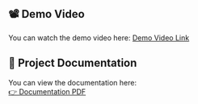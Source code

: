 ## 📽️ Demo Video
You can watch the demo video here: [Demo Video Link](https://drive.google.com/file/d/1DqqjM8ZMx_IKXm77DKXYnT9Uzxp-DlKZ/view?usp=drive_link)

## 📄 Project Documentation
You can view the documentation here:  
[👉 Documentation PDF](https://drive.google.com/file/d/1vAm-DXBrx4AFZhs59svu6fQn4uYhkNvq/view?usp=drive_link)


